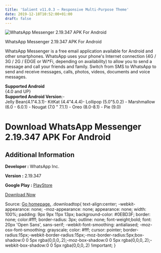 ```yaml
---
title: 'Salient v11.0.3 – Responsive Multi-Purpose Theme'
date: 2019-12-18T10:52:00+01:00
draft: false
---
```


![WhatsApp Messenger 2.19.347 APK For Android](https://i2.wp.com/apkhome.net/wp-content/uploads/2019/11/WhatsApp-Messenger-2.19.347.png "WhatsApp Messenger 2.19.347 APK For Android")

  

WhatsApp Messenger 2.19.347 APK For Android

WhatsApp Messenger is a free email application available for Android and other smartphones. WhatsApp uses your phone's Internet connection (4G / 3G / 2G / EDGE or Wi\*Fi, depending on availability) to allow you to send a message and call your friends and family. Switch from SMS to WhatsApp to send and receive messages, calls, photos, videos, documents and voice messages.

**Supported Android**  
{4.0 and UP}  
**Supported Android Version**:-  
Jelly Bean(4.1"4.3.1)- KitKat (4.4"4.4.4)- Lollipop (5.0"5.0.2) - Marshmallow (6.0 - 6.0.1) - Nougat (7.0 " 7.1.1) - Oreo (8.0-8.1) - Pie (9.0)

Download WhatsApp Messenger 2.19.347 APK For Android
====================================================

Additional Information
----------------------

**Developer :** WhatsApp Inc.

**Version :** 2.19.347

**Google Play :** [PlayStore](https://play.google.com/store/apps/details?id=com.whatsapp)

  

[Download Now](https://store4app.co/post/whatsapp-messenger-2-19-347-apk-for-android_1574509118)

  
Source: [Go homepage.](https://store4app.co/post/whatsapp-messenger-2-19-347-apk-for-android_1574509118) .downloadtop{ text-align:center; -webkit-appearance: none; -moz-appearance: none; appearance: none; width: 100%; padding: 9px 9px 11px 13px; background-color: #0EBD3F; border: none; color:#fff; border-radius: 3px; outline: none; font-weight;bold; font: 20px 'Open Sans', sans-serif; -webkit-font-smoothing: antialiased; -moz-osx-font-smoothing: grayscale; color: #fff; cursor: pointer; border-radius:15px;-webkit-border-radius:15px;-moz-border-radius:5px;box-shadow:0 0 5px rgba(0,0,0,.2);-moz-box-shadow:0 0 5px rgba(0,0,0,.2);-webkit-box-shadow:0 0 5px rgba(0,0,0,.2) !important; }